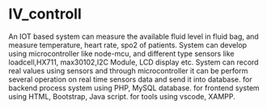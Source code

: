 # IV_controll
An IOT based system can measure the available fluid level in fluid bag, and measure temperature, heart rate, spo2 of patients. System can develop using microcontroller like node-mcu, and different type sensors like loadcell,HX711, max30102,I2C Module, LCD display etc.
System can record real values using sensors and through microcontroller it can be perform several operation on real time sensors data and send it into database.
for backend process system using PHP, MySQL database.
for frontend system using HTML, Bootstrap, Java script.
for tools using vscode, XAMPP.
